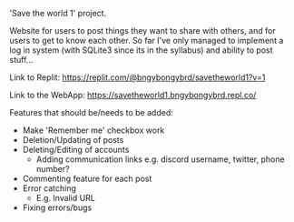 'Save the world 1' project.

Website for users to post things they want to share with others, and for users to get to know each other.
So far I've only managed to implement a log in system (with SQLite3 since its in the syllabus) and ability to post stuff...

Link to Replit:
https://replit.com/@bngybongybrd/savetheworld1?v=1

Link to the WebApp:
https://savetheworld1.bngybongybrd.repl.co/

Features that should be/needs to be added:
- Make 'Remember me' checkbox work
- Deletion/Updating of posts
- Deleting/Editing of accounts
  - Adding communication links e.g. discord username, twitter, phone number?
- Commenting feature for each post
- Error catching
  - E.g. Invalid URL
- Fixing errors/bugs
